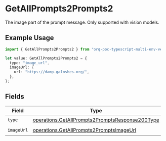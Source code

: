 # GetAllPrompts2Prompts2

The image part of the prompt message. Only supported with vision models.

## Example Usage

```typescript
import { GetAllPrompts2Prompts2 } from "orq-poc-typescript-multi-env-version/models/operations";

let value: GetAllPrompts2Prompts2 = {
  type: "image_url",
  imageUrl: {
    url: "https://damp-galoshes.org/",
  },
};
```

## Fields

| Field                                                                                                              | Type                                                                                                               | Required                                                                                                           | Description                                                                                                        |
| ------------------------------------------------------------------------------------------------------------------ | ------------------------------------------------------------------------------------------------------------------ | ------------------------------------------------------------------------------------------------------------------ | ------------------------------------------------------------------------------------------------------------------ |
| `type`                                                                                                             | [operations.GetAllPrompts2PromptsResponse200Type](../../models/operations/getallprompts2promptsresponse200type.md) | :heavy_check_mark:                                                                                                 | N/A                                                                                                                |
| `imageUrl`                                                                                                         | [operations.GetAllPrompts2PromptsImageUrl](../../models/operations/getallprompts2promptsimageurl.md)               | :heavy_check_mark:                                                                                                 | N/A                                                                                                                |